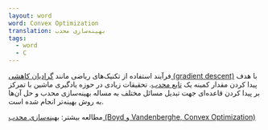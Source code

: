 ```yaml
---
layout: word
word: Convex Optimization
translation: بهینه‌سازی محدب
tags:
  - word
  - C
---
```

فرآیند استفاده از تکنیک‌های ریاضی مانند [گرادیان کاهشی (gradient descent)](/G/gradient_descent) با هدف پیدا کردن مقدار کمینه یک [تایع محدب](/C/convex_function). تحقیقات زیادی در حوزه یادگیری ماشین با تمرکز بر پیدا کردن قاعده‌ای جهت تبدیل مسائل مختلف به مساله بهینه‌سازی محدب و حل آن‌ها به روش بهینه‌تر انجام شده است.

مطالعه بیشتر: [بهینه‌سازی محدب‌ (Boyd و Vandenberghe, Convex Optimization)](https://web.stanford.edu/~boyd/cvxbook/bv_cvxbook.pdf)